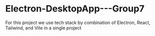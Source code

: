 # Electron-DesktopApp---Group7

For this project we use tech stack by combination of Electron, React, Tailwind, and Vite in a single project

